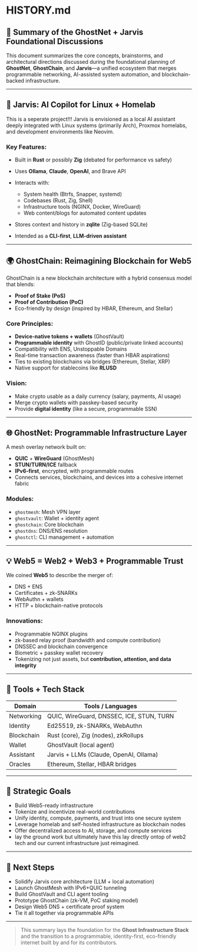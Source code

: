 # HISTORY.md

## 🧠 Summary of the GhostNet + Jarvis Foundational Discussions

This document summarizes the core concepts, brainstorms, and architectural directions discussed during the foundational planning of **GhostNet**, **GhostChain**, and **Jarvis**—a unified ecosystem that merges programmable networking, AI-assisted system automation, and blockchain-backed infrastructure.

---


## 🔮 Jarvis: AI Copilot for Linux + Homelab
This is a seperate project!!!
Jarvis is envisioned as a local AI assistant deeply integrated with Linux systems (primarily Arch), Proxmox homelabs, and development environments like Neovim.

### Key Features:

* Built in **Rust** or possibly **Zig** (debated for performance vs safety)
* Uses **Ollama**, **Claude**, **OpenAI**, and Brave API
* Interacts with:

  * System health (Btrfs, Snapper, systemd)
  * Codebases (Rust, Zig, Shell)
  * Infrastructure tools (NGINX, Docker, WireGuard)
  * Web content/blogs for automated content updates
* Stores context and history in **zqlite** (Zig-based SQLite)
* Intended as a **CLI-first**, **LLM-driven assistant**

---

## 🌍 GhostChain: Reimagining Blockchain for Web5

GhostChain is a new blockchain architecture with a hybrid consensus model that blends:

* **Proof of Stake (PoS)**
* **Proof of Contribution (PoC)**
* Eco-friendly by design (inspired by HBAR, Ethereum, and Stellar)

### Core Principles:

* **Device-native tokens + wallets** (GhostVault)
* **Programmable identity** with GhostID (public/private linked accounts)
* Compatibility with ENS, Unstoppable Domains
* Real-time transaction awareness (faster than HBAR aspirations)
* Ties to existing blockchains via bridges (Ethereum, Stellar, XRP)
* Native support for stablecoins like **RLUSD**

### Vision:

* Make crypto usable as a daily currency (salary, payments, AI usage)
* Merge crypto wallets with passkey-based security
* Provide **digital identity** (like a secure, programmable SSN)

---

## 🌐 GhostNet: Programmable Infrastructure Layer

A mesh overlay network built on:

* **QUIC** + **WireGuard** (GhostMesh)
* **STUN/TURN/ICE** fallback
* **IPv6-first**, encrypted, with programmable routes
* Connects services, blockchains, and devices into a cohesive internet fabric

### Modules:

* `ghostmesh`: Mesh VPN layer
* `ghostvault`: Wallet + identity agent
* `ghostchain`: Core blockchain
* `ghostdns`: DNS/ENS resolution
* `ghostctl`: CLI management + automation

---

## 💡 Web5 = Web2 + Web3 + Programmable Trust

We coined **Web5** to describe the merger of:

* DNS + ENS
* Certificates + zk-SNARKs
* WebAuthn + wallets
* HTTP + blockchain-native protocols

### Innovations:

* Programmable NGINX plugins
* zk-based relay proof (bandwidth and compute contribution)
* DNSSEC and blockchain convergence
* Biometric + passkey wallet recovery
* Tokenizing not just assets, but **contribution, attention, and data integrity**

---

## 🔧 Tools + Tech Stack

| Domain     | Tools / Languages                        |
| ---------- | ---------------------------------------- |
| Networking | QUIC, WireGuard, DNSSEC, ICE, STUN, TURN |
| Identity   | Ed25519, zk-SNARKs, WebAuthn             |
| Blockchain | Rust (core), Zig (nodes), zkRollups      |
| Wallet     | GhostVault (local agent)                 |
| Assistant  | Jarvis + LLMs (Claude, OpenAI, Ollama)   |
| Oracles    | Ethereum, Stellar, HBAR bridges          |

---

## 🧭 Strategic Goals

* Build Web5-ready infrastructure
* Tokenize and incentivize real-world contributions
* Unify identity, compute, payments, and trust into one secure system
* Leverage homelab and self-hosted infrastructure as blockchain nodes
* Offer decentralized access to AI, storage, and compute services
* lay the ground work but ultimately have this lay directly ontop of web2 tech and our current infrastructure just reimagined. 

---

## 🚀 Next Steps

* Solidify Jarvis core architecture (LLM + local automation)
* Launch GhostMesh with IPv6+QUIC tunneling
* Build GhostVault and CLI agent tooling
* Prototype GhostChain (zk-VM, PoC staking model)
* Design Web5 DNS + certificate proof system
* Tie it all together via programmable APIs

---

> This summary lays the foundation for the **Ghost Infrastructure Stack** and the transition to a programmable, identity-first, eco-friendly internet built by and for its contributors.

